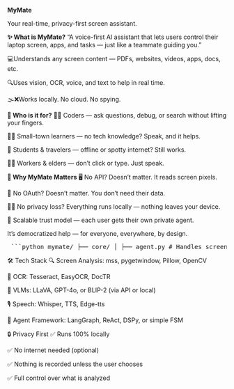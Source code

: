 **MyMate**

Your real-time, privacy-first screen assistant.

**✨ What is MyMate?**
“A voice-first AI assistant that lets users control their laptop screen, apps, and tasks — just like a teammate guiding you.”

💻Understands any screen content — PDFs, websites, videos, apps, docs, etc.

🔍Uses vision, OCR, voice, and text to help in real time.

🌫️❌Works locally. No cloud. No spying.

**🎯 Who is it for?**
👩‍💻 Coders — ask questions, debug, or search without lifting your fingers.

👨‍🌾 Small-town learners — no tech knowledge? Speak, and it helps.

🎒 Students & travelers — offline or spotty internet? Still works.

🧑‍🏭 Workers & elders — don’t click or type. Just speak.

**🧩 Why MyMate Matters**
🖥️ No API? Doesn’t matter. It reads screen pixels.

🔐 No OAuth? Doesn’t matter. You don’t need their data.

🧍‍♀️ No privacy loss? Everything runs locally — nothing leaves your device.

🤖 Scalable trust model — each user gets their own private agent.

It’s democratized help — for everyone, everywhere, by design.

<pre lang="markdown"> ```python mymate/ ├── core/ │ ├── agent.py # Handles screen understanding, action planning │ ├── vision.py # OCR + image analysis │ ├── speech.py # Voice input/output processing │ ├── controller.py # Mouse, keyboard, app automation │ └── utils.py # Helper functions ├── ui/ │ └── overlay.py # Optional UI overlay for voice/text interaction ├── config/ │ └── settings.yaml # Configurations (hotkeys, voice mode, etc.) ├── main.py # Entry point ├── README.md # Project overview ├── requirements.txt # Dependencies └── .gitignore ``` </pre>

🛠️ Tech Stack
🔍 Screen Analysis: mss, pygetwindow, Pillow, OpenCV

🧾 OCR: Tesseract, EasyOCR, DocTR

🧠 VLMs: LLaVA, GPT-4o, or BLIP-2 (via API or local)

🎙️ Speech: Whisper, TTS, Edge-tts

🤖 Agent Framework: LangGraph, ReAct, DSPy, or simple FSM

🔒 Privacy First
✅ Runs 100% locally

✅ No internet needed (optional)

✅ Nothing is recorded unless the user chooses

✅ Full control over what is analyzed

